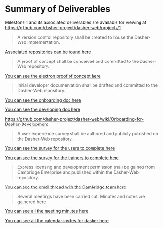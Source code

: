 # Summary of Deliverables

Milestone 1 and its associated deliverables are available for viewing at https://github.com/dasher-project/dasher-web/projects/1

> A version control repository shall be created to house the Dasher-Web implementation.

[Associated repositories can be found here](https://github.com/dasher-project)

> A proof of concept shall be conceived and committed to the Dasher-Web repository.

[You can see the electron proof of concept here](https://github.com/dasher-project/dasher-electron)

> Initial developer documentation shall be drafted and committed to the Dasher-Web repository.

[You can see the onboarding doc here](./OnboardingForDasherDevelopment.md)

[You can see the developing doc here](./Development.md)

https://github.com/dasher-project/dasher-web/wiki/Onboarding-for-Dasher-Development

> A user experience survey shall be authored and publicly published on the Dasher-Web repository.

[You can see the survey for the users to complete here](https://docs.google.com/forms/d/18cHTNHX-WL1ZLn18KlLMip4EtnAHOeiPcS8mNYuYQDs/)

[You can see the survey for the trainers to complete here](https://docs.google.com/forms/d/1ZB1P0ISVgTBpdBDw6_9gv_oM82MXh8BydlXQsQxz458/)

> Express licensing and development permission shall be gained from Cambridge Enterprise and published within the Dasher-Web repository.

[You can see the email thread with the Cambridge team here](https://github.com/dasher-project/dasher-web/issues/55)

> Several meetings have been carried out. Minutes and notes are gathered here

[You can see all the meeting minutes here
](https://docs.google.com/document/d/1bOu_fkynNfd95v69jQCudXs_A5iRyzDEEjCuvF1r9cY/edit?usp=sharing)

[You can see all the calendar invites for dasher here](https://calendar.google.com/calendar/u/0?cid=czQ4NHZ2cDF0dDVzNXVhc2twYjhxZzE0YnNAZ3JvdXAuY2FsZW5kYXIuZ29vZ2xlLmNvbQ)
